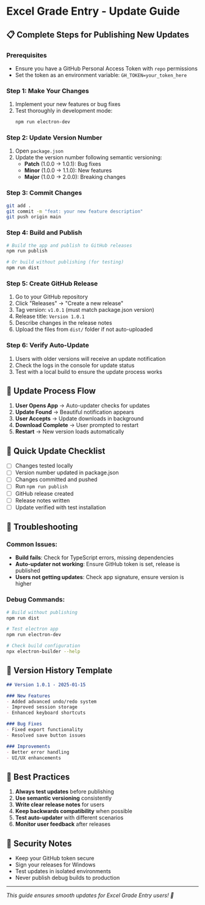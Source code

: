 # Excel Grade Entry - Update Guide

## 📋 Complete Steps for Publishing New Updates

### Prerequisites
- Ensure you have a GitHub Personal Access Token with `repo` permissions
- Set the token as an environment variable: `GH_TOKEN=your_token_here`

### Step 1: Make Your Changes
1. Implement your new features or bug fixes
2. Test thoroughly in development mode:
   ```bash
   npm run electron-dev
   ```

### Step 2: Update Version Number
1. Open `package.json`
2. Update the version number following semantic versioning:
   - **Patch** (1.0.0 → 1.0.1): Bug fixes
   - **Minor** (1.0.0 → 1.1.0): New features
   - **Major** (1.0.0 → 2.0.0): Breaking changes

### Step 3: Commit Changes
```bash
git add .
git commit -m "feat: your new feature description"
git push origin main
```

### Step 4: Build and Publish
```bash
# Build the app and publish to GitHub releases
npm run publish

# Or build without publishing (for testing)
npm run dist
```

### Step 5: Create GitHub Release
1. Go to your GitHub repository
2. Click "Releases" → "Create a new release"
3. Tag version: `v1.0.1` (must match package.json version)
4. Release title: `Version 1.0.1`
5. Describe changes in the release notes
6. Upload the files from `dist/` folder if not auto-uploaded

### Step 6: Verify Auto-Update
1. Users with older versions will receive an update notification
2. Check the logs in the console for update status
3. Test with a local build to ensure the update process works

## 🔄 Update Process Flow

1. **User Opens App** → Auto-updater checks for updates
2. **Update Found** → Beautiful notification appears
3. **User Accepts** → Update downloads in background
4. **Download Complete** → User prompted to restart
5. **Restart** → New version loads automatically

## 🚀 Quick Update Checklist

- [ ] Changes tested locally
- [ ] Version number updated in package.json
- [ ] Changes committed and pushed
- [ ] Run `npm run publish`
- [ ] GitHub release created
- [ ] Release notes written
- [ ] Update verified with test installation

## 🔧 Troubleshooting

### Common Issues:
- **Build fails**: Check for TypeScript errors, missing dependencies
- **Auto-updater not working**: Ensure GitHub token is set, release is published
- **Users not getting updates**: Check app signature, ensure version is higher

### Debug Commands:
```bash
# Build without publishing
npm run dist

# Test electron app
npm run electron-dev

# Check build configuration
npx electron-builder --help
```

## 📝 Version History Template

```markdown
## Version 1.0.1 - 2025-01-15

### New Features
- Added advanced undo/redo system
- Improved session storage
- Enhanced keyboard shortcuts

### Bug Fixes
- Fixed export functionality
- Resolved save button issues

### Improvements
- Better error handling
- UI/UX enhancements
```

## 🎯 Best Practices

1. **Always test updates** before publishing
2. **Use semantic versioning** consistently
3. **Write clear release notes** for users
4. **Keep backwards compatibility** when possible
5. **Test auto-updater** with different scenarios
6. **Monitor user feedback** after releases

## 🔐 Security Notes

- Keep your GitHub token secure
- Sign your releases for Windows
- Test updates in isolated environments
- Never publish debug builds to production

---

*This guide ensures smooth updates for Excel Grade Entry users! 🎉*
